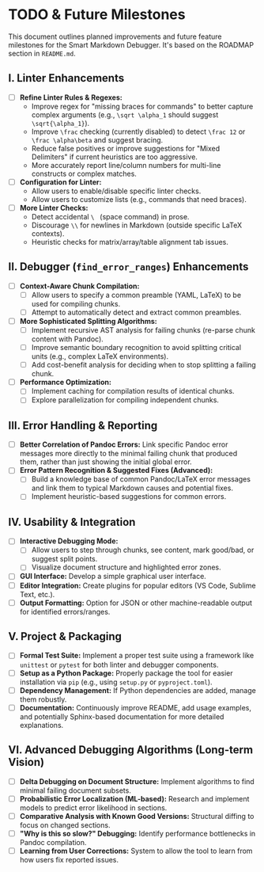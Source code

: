 # TODO & Future Milestones

This document outlines planned improvements and future feature milestones for the Smart Markdown Debugger. It's based on the ROADMAP section in `README.md`.

## I. Linter Enhancements

-   [ ] **Refine Linter Rules & Regexes:**
    -   Improve regex for "missing braces for commands" to better capture complex arguments (e.g., `\sqrt \alpha_1` should suggest `\sqrt{\alpha_1}`).
    -   Improve `\frac` checking (currently disabled) to detect `\frac 12` or `\frac \alpha\beta` and suggest bracing.
    -   Reduce false positives or improve suggestions for "Mixed Delimiters" if current heuristics are too aggressive.
    -   More accurately report line/column numbers for multi-line constructs or complex matches.
-   [ ] **Configuration for Linter:**
    -   Allow users to enable/disable specific linter checks.
    -   Allow users to customize lists (e.g., commands that need braces).
-   [ ] **More Linter Checks:**
    -   Detect accidental `\ ` (space command) in prose.
    -   Discourage `\\` for newlines in Markdown (outside specific LaTeX contexts).
    -   Heuristic checks for matrix/array/table alignment tab issues.

## II. Debugger (`find_error_ranges`) Enhancements

-   [ ] **Context-Aware Chunk Compilation:**
    -   [ ] Allow users to specify a common preamble (YAML, LaTeX) to be used for compiling chunks.
    -   [ ] Attempt to automatically detect and extract common preambles.
-   [ ] **More Sophisticated Splitting Algorithms:**
    -   [ ] Implement recursive AST analysis for failing chunks (re-parse chunk content with Pandoc).
    -   [ ] Improve semantic boundary recognition to avoid splitting critical units (e.g., complex LaTeX environments).
    -   [ ] Add cost-benefit analysis for deciding when to stop splitting a failing chunk.
-   [ ] **Performance Optimization:**
    -   [ ] Implement caching for compilation results of identical chunks.
    -   [ ] Explore parallelization for compiling independent chunks.

## III. Error Handling & Reporting

-   [ ] **Better Correlation of Pandoc Errors:** Link specific Pandoc error messages more directly to the minimal failing chunk that produced them, rather than just showing the initial global error.
-   [ ] **Error Pattern Recognition & Suggested Fixes (Advanced):**
    -   [ ] Build a knowledge base of common Pandoc/LaTeX error messages and link them to typical Markdown causes and potential fixes.
    -   [ ] Implement heuristic-based suggestions for common errors.

## IV. Usability & Integration

-   [ ] **Interactive Debugging Mode:**
    -   [ ] Allow users to step through chunks, see content, mark good/bad, or suggest split points.
    -   [ ] Visualize document structure and highlighted error zones.
-   [ ] **GUI Interface:** Develop a simple graphical user interface.
-   [ ] **Editor Integration:** Create plugins for popular editors (VS Code, Sublime Text, etc.).
-   [ ] **Output Formatting:** Option for JSON or other machine-readable output for identified errors/ranges.

## V. Project & Packaging

-   [ ] **Formal Test Suite:** Implement a proper test suite using a framework like `unittest` or `pytest` for both linter and debugger components.
-   [ ] **Setup as a Python Package:** Properly package the tool for easier installation via `pip` (e.g., using `setup.py` or `pyproject.toml`).
-   [ ] **Dependency Management:** If Python dependencies are added, manage them robustly.
-   [ ] **Documentation:** Continuously improve README, add usage examples, and potentially Sphinx-based documentation for more detailed explanations.

## VI. Advanced Debugging Algorithms (Long-term Vision)

-   [ ] **Delta Debugging on Document Structure:** Implement algorithms to find minimal failing document subsets.
-   [ ] **Probabilistic Error Localization (ML-based):** Research and implement models to predict error likelihood in sections.
-   [ ] **Comparative Analysis with Known Good Versions:** Structural diffing to focus on changed sections.
-   [ ] **"Why is this so slow?" Debugging:** Identify performance bottlenecks in Pandoc compilation.
-   [ ] **Learning from User Corrections:** System to allow the tool to learn from how users fix reported issues.

